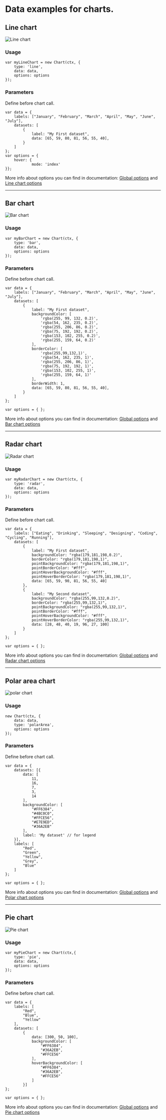 # Data examples for charts.

## Line chart
![Line chart](https://github.com/abhandal/SOEN341-G4/blob/Charts_doc/Documentation/Charts/screenshots/line.png)

### Usage
```JS
var myLineChart = new Chart(ctx, {
    type: 'line',
    data: data,
    options: options
});
```

### Parameters

Define before chart call. 

```JS
var data = {
    labels: ["January", "February", "March", "April", "May", "June", "July"],
    datasets: [
        {
            label: "My First dataset",
            data: [65, 59, 80, 81, 56, 55, 40],
        }
    ]
};
var options = { 
    hover: {
            mode: 'index'
}};
```
More info about options you can find in documentation: 
[Global options](http://www.chartjs.org/docs/#chart-configuration-creating-a-chart-with-options)
and 
[Line chart options](http://www.chartjs.org/docs/#line-chart-chart-options)

-------------
## Bar chart
![Bar chart](https://github.com/abhandal/SOEN341-G4/blob/Charts_doc/Documentation/Charts/screenshots/bar.png)

### Usage
```JS
var myBarChart = new Chart(ctx, {
    type: 'bar',
    data: data,
    options: options
});
```

### Parameters

Define before chart call. 

```JS
var data = {
    labels: ["January", "February", "March", "April", "May", "June", "July"],
    datasets: [
        {
            label: "My First dataset",
            backgroundColor: [
                'rgba(255, 99, 132, 0.2)',
                'rgba(54, 162, 235, 0.2)',
                'rgba(255, 206, 86, 0.2)',
                'rgba(75, 192, 192, 0.2)',
                'rgba(153, 102, 255, 0.2)',
                'rgba(255, 159, 64, 0.2)'
            ],
            borderColor: [
                'rgba(255,99,132,1)',
                'rgba(54, 162, 235, 1)',
                'rgba(255, 206, 86, 1)',
                'rgba(75, 192, 192, 1)',
                'rgba(153, 102, 255, 1)',
                'rgba(255, 159, 64, 1)'
            ],
            borderWidth: 1,
            data: [65, 59, 80, 81, 56, 55, 40],
        }
    ]
};

var options = { };
```
More info about options you can find in documentation: 
[Global options](http://www.chartjs.org/docs/#chart-configuration-creating-a-chart-with-options)
and 
[Bar chart options](http://www.chartjs.org/docs/#bar-chart-chart-options)

-------------
## Radar chart
![Radar chart](https://github.com/abhandal/SOEN341-G4/blob/Charts_doc/Documentation/Charts/screenshots/radar.png)

### Usage
```JS
var myRadarChart = new Chart(ctx, {
    type: 'radar',
    data: data,
    options: options
});
```

### Parameters

Define before chart call. 

```JS
var data = {
    labels: ["Eating", "Drinking", "Sleeping", "Designing", "Coding", "Cycling", "Running"],
    datasets: [
        {
            label: "My First dataset",
            backgroundColor: "rgba(179,181,198,0.2)",
            borderColor: "rgba(179,181,198,1)",
            pointBackgroundColor: "rgba(179,181,198,1)",
            pointBorderColor: "#fff",
            pointHoverBackgroundColor: "#fff",
            pointHoverBorderColor: "rgba(179,181,198,1)",
            data: [65, 59, 90, 81, 56, 55, 40]
        },
        {
            label: "My Second dataset",
            backgroundColor: "rgba(255,99,132,0.2)",
            borderColor: "rgba(255,99,132,1)",
            pointBackgroundColor: "rgba(255,99,132,1)",
            pointBorderColor: "#fff",
            pointHoverBackgroundColor: "#fff",
            pointHoverBorderColor: "rgba(255,99,132,1)",
            data: [28, 48, 40, 19, 96, 27, 100]
        }
    ]
};

var options = { };
```
More info about options you can find in documentation: 
[Global options](http://www.chartjs.org/docs/#chart-configuration-creating-a-chart-with-options)
and 
[Radar chart options](http://www.chartjs.org/docs/#radar-chart-chart-options)

-------------
## Polar area chart
![polar chart](https://github.com/abhandal/SOEN341-G4/blob/Charts_doc/Documentation/Charts/screenshots/polar.png)

### Usage
```JS
new Chart(ctx, {
    data: data,
    type: 'polarArea',
    options: options
});
```

### Parameters

Define before chart call. 

```JS
var data = {
    datasets: [{
        data: [
            11,
            16,
            7,
            3,
            14
        ],
        backgroundColor: [
            "#FF6384",
            "#4BC0C0",
            "#FFCE56",
            "#E7E9ED",
            "#36A2EB"
        ],
        label: 'My dataset' // for legend
    }],
    labels: [
        "Red",
        "Green",
        "Yellow",
        "Grey",
        "Blue"
    ]
};

var options = { };
```
More info about options you can find in documentation: 
[Global options](http://www.chartjs.org/docs/#chart-configuration-creating-a-chart-with-options)
and 
[Polar chart options](http://www.chartjs.org/docs/#polar-area-chart-chart-options)

------------
## Pie chart
![Pie chart](https://github.com/abhandal/SOEN341-G4/blob/Charts_doc/Documentation/Charts/screenshots/pie.png)

### Usage
```JS
var myPieChart = new Chart(ctx,{
    type: 'pie',
    data: data,
    options: options
});
```

### Parameters

Define before chart call. 

```JS
var data = {
    labels: [
        "Red",
        "Blue",
        "Yellow"
    ],
    datasets: [
        {
            data: [300, 50, 100],
            backgroundColor: [
                "#FF6384",
                "#36A2EB",
                "#FFCE56"
            ],
            hoverBackgroundColor: [
                "#FF6384",
                "#36A2EB",
                "#FFCE56"
            ]
        }]
};

var options = { };
```
More info about options you can find in documentation: 
[Global options](http://www.chartjs.org/docs/#chart-configuration-creating-a-chart-with-options)
and 
[Pie chart options](http://www.chartjs.org/docs/#doughnut-pie-chart-chart-options)

